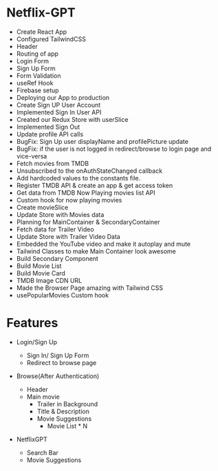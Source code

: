 # Netflix-GPT

- Create React App
- Configured TailwindCSS
- Header
- Routing of app
- Login Form
- Sign Up Form
- Form Validation
- useRef Hook
- Firebase setup
- Deploying our App to production
- Create Sign UP User Account
- Implemented Sign In User API
- Created our Redux Store with userSlice
- Implemented Sign Out
- Update profile API calls
- BugFix: Sign Up user displayName and profilePicture update
- BugFix: if the user is not logged in redirect/browse to login page and vice-versa
- Fetch movies from TMDB
- Unsubscribed to the onAuthStateChanged callback
- Add hardcoded values to the constants file.
- Register TMDB API & create an app & get access token
- Get data from TMDB Now Playing movies list API
- Custom hook for now playing movies
- Create movieSlice
- Update Store with Movies data
- Planning for MainContainer & SecondaryContainer
- Fetch data for Trailer Video
- Update Store with Trailer Video Data
- Embedded the YouTube video and make it autoplay and mute
- Tailwind Classes to make Main Container look awesome
- Build Secondary Component
- Build Movie List
- Build Movie Card
- TMDB Image CDN URL
- Made the Browser Page amazing with Tailwind CSS
- usePopularMovies Custom hook

# Features

- Login/Sign Up

  - Sign In/ Sign Up Form
  - Redirect to browse page

- Browse(After Authentication)

  - Header
  - Main movie
    - Trailer in Background
    - Title & Description
    - Movie Suggestions
      - Movie List \* N

- NetflixGPT
  - Search Bar
  - Movie Suggestions
